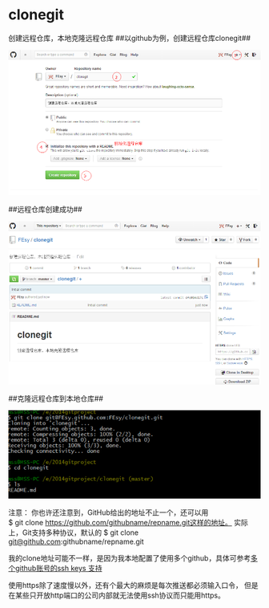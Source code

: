 clonegit
========

创建远程仓库，本地克隆远程仓库
##以github为例，创建远程仓库clonegit##

![第一步](https://github.com/FEsy/clonegit/blob/master/img/step1.png)

##远程仓库创建成功##

![第二步](https://github.com/FEsy/clonegit/blob/master/img/step2.png)

##克隆远程仓库到本地仓库##

![第三步](https://github.com/FEsy/clonegit/blob/master/img/step3.png)

注意：	
你也许还注意到，GitHub给出的地址不止一个，还可以用	
$ git clone https://github.com/githubname/repname.git这样的地址。
实际上，Git支持多种协议，默认的
$ git clone git@github.com:githubname/repname.git	

我的clone地址可能不一样，是因为我本地配置了使用多个github，具体可参考[多个github账号的ssh keys 支持][1]

使用https除了速度慢以外，还有个最大的麻烦是每次推送都必须输入口令，
但是在某些只开放http端口的公司内部就无法使用ssh协议而只能用https。

[1]: https://github.com/FEsy/github